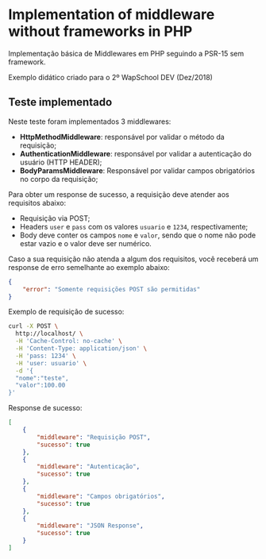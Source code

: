 # Implementation of middleware without frameworks in PHP

Implementação básica de Middlewares em PHP seguindo a PSR-15 sem framework. 

Exemplo didático criado para o 2º WapSchool DEV (Dez/2018)

## Teste implementado

Neste teste foram implementados 3 middlewares:
- **HttpMethodMiddleware**: responsável por validar o método da requisição;
- **AuthenticationMiddleware**: responsável por validar a autenticação do usuário (HTTP HEADER);
- **BodyParamsMiddleware**: Responsável por validar campos obrigatórios no corpo da requisição;

Para obter um response de sucesso, a requisição deve atender aos requisitos abaixo:
- Requisição via POST;
- Headers `user` e `pass` com os valores `usuario` e `1234`, respectivamente;
- Body deve conter os campos `nome` e `valor`, sendo que o nome não pode estar vazio e o valor deve ser numérico.

Caso a sua requisição não atenda a algum dos requisitos, você receberá um response de erro semelhante ao exemplo abaixo:
```json
{
    "error": "Somente requisições POST são permitidas"
}
```

Exemplo de requisição de sucesso:
```bash
curl -X POST \
  http://localhost/ \
  -H 'Cache-Control: no-cache' \
  -H 'Content-Type: application/json' \
  -H 'pass: 1234' \
  -H 'user: usuario' \
  -d '{
  "nome":"teste",
  "valor":100.00
}'
```

Response de sucesso:
```json
[
    {
        "middleware": "Requisição POST",
        "sucesso": true
    },
    {
        "middleware": "Autenticação",
        "sucesso": true
    },
    {
        "middleware": "Campos obrigatórios",
        "sucesso": true
    },
    {
        "middleware": "JSON Response",
        "sucesso": true
    }
]
```

